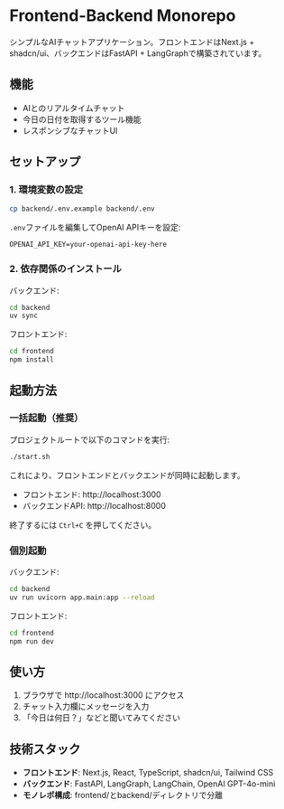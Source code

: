 # Frontend-Backend Monorepo

シンプルなAIチャットアプリケーション。フロントエンドはNext.js + shadcn/ui、バックエンドはFastAPI + LangGraphで構築されています。

## 機能

- AIとのリアルタイムチャット
- 今日の日付を取得するツール機能
- レスポンシブなチャットUI

## セットアップ

### 1. 環境変数の設定

```bash
cp backend/.env.example backend/.env
```

`.env`ファイルを編集してOpenAI APIキーを設定:
```
OPENAI_API_KEY=your-openai-api-key-here
```

### 2. 依存関係のインストール

バックエンド:
```bash
cd backend
uv sync
```

フロントエンド:
```bash
cd frontend
npm install
```

## 起動方法

### 一括起動（推奨）

プロジェクトルートで以下のコマンドを実行:

```bash
./start.sh
```

これにより、フロントエンドとバックエンドが同時に起動します。

- フロントエンド: http://localhost:3000
- バックエンドAPI: http://localhost:8000

終了するには `Ctrl+C` を押してください。

### 個別起動

バックエンド:
```bash
cd backend
uv run uvicorn app.main:app --reload
```

フロントエンド:
```bash
cd frontend
npm run dev
```

## 使い方

1. ブラウザで http://localhost:3000 にアクセス
2. チャット入力欄にメッセージを入力
3. 「今日は何日？」などと聞いてみてください

## 技術スタック

- **フロントエンド**: Next.js, React, TypeScript, shadcn/ui, Tailwind CSS
- **バックエンド**: FastAPI, LangGraph, LangChain, OpenAI GPT-4o-mini
- **モノレポ構成**: frontend/とbackend/ディレクトリで分離
